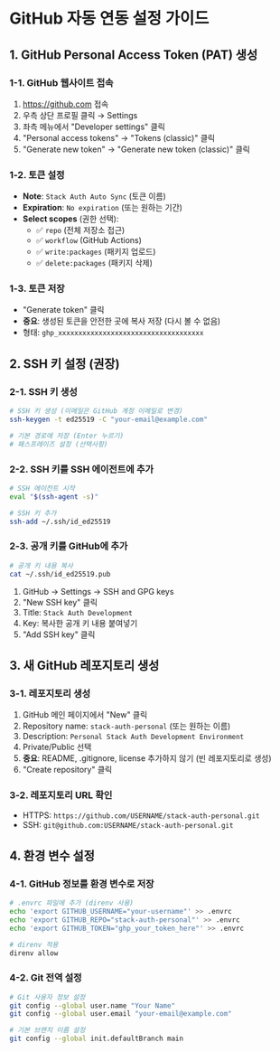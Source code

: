 # GitHub 자동 연동 설정 가이드

## 1. GitHub Personal Access Token (PAT) 생성

### 1-1. GitHub 웹사이트 접속
1. https://github.com 접속
2. 우측 상단 프로필 클릭 → Settings
3. 좌측 메뉴에서 "Developer settings" 클릭
4. "Personal access tokens" → "Tokens (classic)" 클릭
5. "Generate new token" → "Generate new token (classic)" 클릭

### 1-2. 토큰 설정
- **Note**: `Stack Auth Auto Sync` (토큰 이름)
- **Expiration**: `No expiration` (또는 원하는 기간)
- **Select scopes** (권한 선택):
  - ✅ `repo` (전체 저장소 접근)
  - ✅ `workflow` (GitHub Actions)
  - ✅ `write:packages` (패키지 업로드)
  - ✅ `delete:packages` (패키지 삭제)

### 1-3. 토큰 저장
- "Generate token" 클릭
- **중요**: 생성된 토큰을 안전한 곳에 복사 저장 (다시 볼 수 없음)
- 형태: `ghp_xxxxxxxxxxxxxxxxxxxxxxxxxxxxxxxxxxxx`

## 2. SSH 키 설정 (권장)

### 2-1. SSH 키 생성
```bash
# SSH 키 생성 (이메일은 GitHub 계정 이메일로 변경)
ssh-keygen -t ed25519 -C "your-email@example.com"

# 기본 경로에 저장 (Enter 누르기)
# 패스프레이즈 설정 (선택사항)
```

### 2-2. SSH 키를 SSH 에이전트에 추가
```bash
# SSH 에이전트 시작
eval "$(ssh-agent -s)"

# SSH 키 추가
ssh-add ~/.ssh/id_ed25519
```

### 2-3. 공개 키를 GitHub에 추가
```bash
# 공개 키 내용 복사
cat ~/.ssh/id_ed25519.pub
```

1. GitHub → Settings → SSH and GPG keys
2. "New SSH key" 클릭
3. Title: `Stack Auth Development`
4. Key: 복사한 공개 키 내용 붙여넣기
5. "Add SSH key" 클릭

## 3. 새 GitHub 레포지토리 생성

### 3-1. 레포지토리 생성
1. GitHub 메인 페이지에서 "New" 클릭
2. Repository name: `stack-auth-personal` (또는 원하는 이름)
3. Description: `Personal Stack Auth Development Environment`
4. Private/Public 선택
5. **중요**: README, .gitignore, license 추가하지 않기 (빈 레포지토리로 생성)
6. "Create repository" 클릭

### 3-2. 레포지토리 URL 확인
- HTTPS: `https://github.com/USERNAME/stack-auth-personal.git`
- SSH: `git@github.com:USERNAME/stack-auth-personal.git`

## 4. 환경 변수 설정

### 4-1. GitHub 정보를 환경 변수로 저장
```bash
# .envrc 파일에 추가 (direnv 사용)
echo 'export GITHUB_USERNAME="your-username"' >> .envrc
echo 'export GITHUB_REPO="stack-auth-personal"' >> .envrc
echo 'export GITHUB_TOKEN="ghp_your_token_here"' >> .envrc

# direnv 적용
direnv allow
```

### 4-2. Git 전역 설정
```bash
# Git 사용자 정보 설정
git config --global user.name "Your Name"
git config --global user.email "your-email@example.com"

# 기본 브랜치 이름 설정
git config --global init.defaultBranch main
```